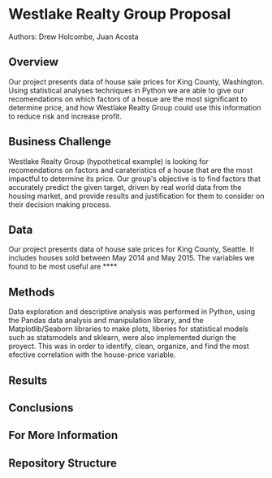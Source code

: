 
# Westlake Realty Group Proposal

Authors: Drew Holcombe, Juan Acosta



## Overview

Our project presents data of house sale prices for King County, Washington. Using statistical analyses techniques in Python we are able to give our recomendations on which factors of a hosue are the most significant to determine price, and how Westlake Realty Group could use this information to reduce risk and increase profit.


## Business Challenge

Westlake Realty Group (hypothetical example) is looking for recomendations on factors and carateristics of a house that are the most impactful to determine its price. Our group's objective is to find factors that accurately predict the given target, driven by real world data from the housing market, and provide results and justification for them to consider on their decision making process.




## Data

Our project presents data of house sale prices for King County, Seattle. It includes houses sold between May 2014 and May 2015.
The variables we found to be most useful are ****


## Methods

Data exploration and descriptive analysis was performed in Python, using the Pandas data analysis and manipulation library, and the Matplotlib/Seaborn libraries to make plots, liberies for statistical models such as statsmodels and sklearn, were also implemented durign the proyect. This was in order to identify, clean, organize, and find the most efective correlation with the house-price variable.


## Results



## Conclusions



## For More Information




## Repository Structure




